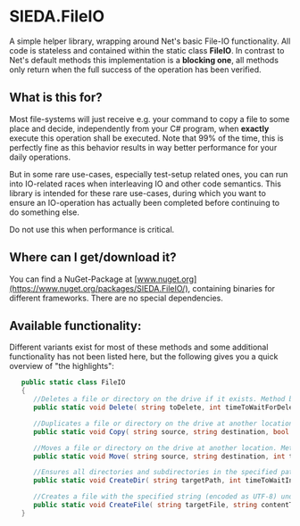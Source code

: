 # SIEDA.FileIO

A simple helper library, wrapping around Net's basic File-IO functionality. All code is stateless and contained within the static class **FileIO**.
In contrast to Net's default methods this implementation is a **blocking one**, all methods only return when the full success of the operation has been verified.

## What is this for?

Most file-systems will just receive e.g. your command to copy a file to some place and decide, independently from your C# program, when **exactly** execute this operation shall be executed. Note that 99% of the time, this is perfectly fine as this behavior results in way better performance for your daily operations.

But in some rare use-cases, especially test-setup related ones, you can run into IO-related races when interleaving IO and other code semantics. This library is intended for these rare use-cases, during which you want to ensure an IO-operation has actually been completed before continuing to do something else.

Do not use this when performance is critical.

## Where can I get/download it?

You can find a NuGet-Package at [www.nuget.org](https://www.nuget.org/packages/SIEDA.FileIO/), containing binaries for different frameworks. There are no special dependencies.

## Available functionality:

Different variants exist for most of these methods and some additional functionality has not been listed here, but the following gives you a quick overview of "the highlights":

```csharp
   public static class FileIO
   {
      //Deletes a file or directory on the drive if it exists. Method blocks until the deletion is being performed by the OS (or the timeout is reached).   
      public static void Delete( string toDelete, int timeToWaitForDeletionInSeconds = 20 ) { /* ... */ }

      //Duplicates a file or directory on the drive at another location. Method blocks until the copy is finished by the OS (or the timeout is reached).
      public static void Copy( string source, string destination, bool overwrite = false, int timeToWaitForCopyInSeconds = 20 ) { /* ... */ }

      //Moves a file or directory on the drive at another location. Method blocks until the movement of said target is finished by the OS (or the timeout is reached).
      public static void Move( string source, string destination, int timeToWaitForMoveInSeconds = 20 ) { /* ... */ }

      //Ensures all directories and subdirectories in the specified path exist, creating them if necessary.
      public static void CreateDir( string targetPath, int timeToWaitInSeconds = 20 ) { /* ... */ }

      //Creates a file with the specified string (encoded as UTF-8) under the given path, unless that file already exists!
      public static void CreateFile( string targetFile, string contentToWrite, int timeToWaitInSeconds = 20 ) { /* ... */ }
   }
```
